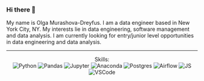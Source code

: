 ### Hi there 👋

My name is Olga Murashova-Dreyfus. I am a data engineer based in New York City, NY. My interests lie in data engineering, software management and data analysis.
I am currently looking for entry/junior level opportunities in data engineering and data analysis. 

 ---
 <p align="center">
Skills: <br />
<img alt="Python" src="https://img.shields.io/badge/python-3670A0?style=for-the-badge&logo=python&logoColor=ffdd54"/>
<img alt="Pandas" src="https://img.shields.io/badge/pandas-%23150458.svg?style=for-the-badge&logo=pandas&logoColor=white"/>
<img alt="Jupyter" src="https://img.shields.io/badge/jupyter-%23FA0F00.svg?style=for-the-badge&logo=jupyter&logoColor=white"/>
<img alt="Anaconda" src=https://img.shields.io/badge/Anaconda-%2344A833.svg?style=for-the-badge&logo=anaconda&logoColor=white"/>
<img alt="Postgres" src="https://img.shields.io/badge/postgres-%23316192.svg?style=for-the-badge&logo=postgresql&logoColor=white"/>
<img alt="Airflow" src=https://img.shields.io/badge/Airflow-017CEE?style=for-the-badge&logo=Apache%20Airflow&logoColor=white"/>
<img alt="JS" src="https://img.shields.io/badge/javascript-%23323330.svg?style=for-the-badge&logo=javascript&logoColor=%23F7DF1E"/>
<img alt="VSCode" src="https://img.shields.io/badge/Visual%20Studio%20Code-0078d7.svg?style=for-the-badge&logo=visual-studio-code&logoColor=white"/> 
  
